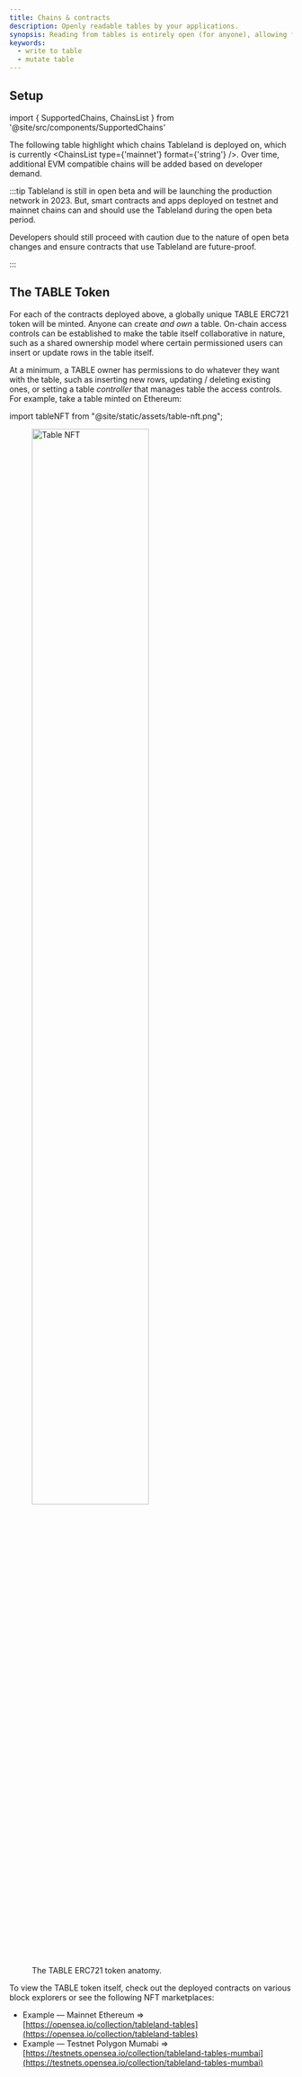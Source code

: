 ```yaml
---
title: Chains & contracts
description: Openly readable tables by your applications.
synopsis: Reading from tables is entirely open (for anyone), allowing for true composability. Write SQL qeuries—but with some limitations that are due to the nature of decentralized networks and deterministic requirements.
keywords:
  - write to table
  - mutate table
---
```


## Setup

import { SupportedChains, ChainsList } from '@site/src/components/SupportedChains'

The following table highlight which chains Tableland is deployed on, which is currently <ChainsList type={'mainnet'} format={'string'} />. Over time, additional EVM compatible chains will be added based on developer demand.

<SupportedChains />

:::tip
Tableland is still in open beta and will be launching the production network in 2023. But, smart contracts and apps deployed on testnet and mainnet chains can and should use the Tableland during the open beta period.

Developers should still proceed with caution due to the nature of open beta changes and ensure contracts that use Tableland are future-proof.

:::

## The TABLE Token

For each of the contracts deployed above, a globally unique TABLE ERC721 token will be minted. Anyone can create _and own_ a table. On-chain access controls can be established to make the table itself collaborative in nature, such as a shared ownership model where certain permissioned users can insert or update rows in the table itself.

At a minimum, a TABLE owner has permissions to do whatever they want with the table, such as inserting new rows, updating / deleting existing ones, or setting a table _controller_ that manages table the access controls. For example, take a table minted on Ethereum:

import tableNFT from "@site/static/assets/table-nft.png";

<figure>
  <img src={tableNFT} width='70%' alt='Table NFT'/>
  <figcaption>The TABLE ERC721 token anatomy.</figcaption>
</figure>

To view the TABLE token itself, check out the deployed contracts on various block explorers or see the following NFT marketplaces:

- Example — Mainnet Ethereum ⇒ [https://opensea.io/collection/tableland-tables](https://opensea.io/collection/tableland-tables)
- Example — Testnet Polygon Mumabi ⇒ [https://testnets.opensea.io/collection/tableland-tables-mumbai](https://testnets.opensea.io/collection/tableland-tables-mumbai)
